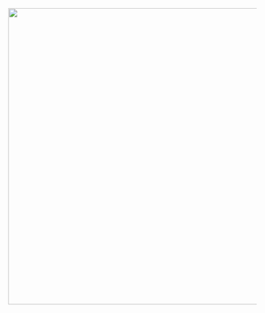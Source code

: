 
<img src="https://github.com/user-attachments/assets/b81cb685-0511-4d89-aeb7-5a9bd2e29234" width="600px" />
